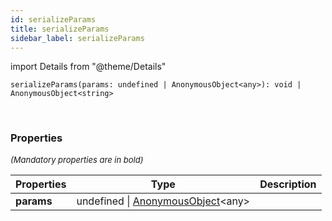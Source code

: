 ```yaml
---
id: serializeParams
title: serializeParams
sidebar_label: serializeParams
---
```


import Details from "@theme/Details"


```tsx
serializeParams(params: undefined | AnonymousObject<any>): void | AnonymousObject<string>
```
<br/>



### Properties

<font size="2"><i>(Mandatory properties are in bold)</i></font>

| Properties | Type | Description |
| --------- | ---- | ----------- |
| **params** | undefined \| [AnonymousObject](/framework-api/interfaces/AnonymousObject.md)<any\> |  |


